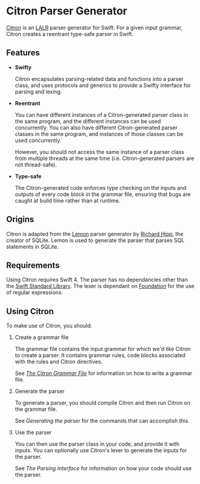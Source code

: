 
# Citron Parser Generator

[Citron] is an [LALR] parser generator for Swift. For a given input
grammar, Citron creates a reentrant type-safe parser in Swift.

[LALR]: https://en.wikipedia.org/wiki/LALR_parser
[Citron]: https://github.com/roop/citron

## Features

  - **Swifty**

    Citron encapsulates parsing-related data and functions into a parser
    class, and uses protocols and generics to provide a Swifty interface
    for parsing and lexing.

  - **Reentrant**

    You can have different instances of a Citron-generated parser class
    in the same program, and the different instances can be used
    concurrently. You can also have different Citron-generated parser
    classes in the same program, and instances of those classes can be
    used concurrently.

    However, you should not access the same instance of a parser class
    from multiple threads at the same time (i.e. Citron-generated
    parsers are not thread-safe).

  - **Type-safe**

    The Citron-generated code enforces type checking on the inputs and
    outputs of every code block in the grammar file, ensuring that bugs
    are caught at build time rather than at runtime.

## Origins

Citron is adapted from the [Lemon] parser generator by [Richard Hipp],
the creator of SQLite. Lemon is used to generate the parser that parses
SQL statements in SQLite.

[Lemon]: https://www.hwaci.com/sw/lemon/lemon.html
[Richard Hipp]: http://www.hwaci.com/drh/

## Requirements

Using Citron requires Swift 4. The parser has no dependancies other than
the [Swift Standard Library][stdlib]. The lexer is dependant on
[Foundation][foundation] for the use of regular expressions.

[stdlib]: https://developer.apple.com/documentation/swift
[foundation]: https://developer.apple.com/documentation/foundation

## Using Citron

To make use of Citron, you should:

 1. Create a grammar file

    The grammar file contains the input grammar for which we'd like
    Citron to create a parser. It contains grammar rules, code blocks
    associated with the rules and Citron directives.

    See [_The Citron Grammar File_](grammar-file/) for information on how to write a
    grammar file.

 2. Generate the parser

    To generate a parser, you should compile Citron and then run Citron
    on the grammar file.

    See _Generating the parser_ for the commands that can accomplish
    this.

 3. Use the parser

    You can then use the parser class in your code, and provide it with
    inputs. You can optionally use Citron's lexer to generate the inputs
    for the parser.

    See _The Parsing Interface_ for information on how your code should
    use the parser.

